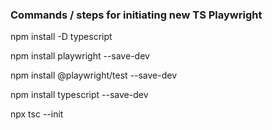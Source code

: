 ### Commands / steps for initiating new TS Playwright
npm install -D typescript

npm install playwright --save-dev

npm install @playwright/test --save-dev

npm install typescript --save-dev

npx tsc --init





